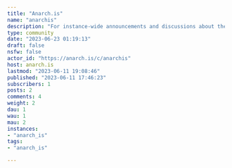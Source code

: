 ```yaml
---
title: "Anarch.is" 
name: "anarchis"
description: "For instance-wide announcements and discussions about the instance."
type: community
date: "2023-06-23 01:19:13"
draft: false
nsfw: false
actor_id: "https://anarch.is/c/anarchis"
host: anarch.is
lastmod: "2023-06-11 19:08:46"
published: "2023-06-11 17:46:23"
subscribers: 1
posts: 2
comments: 4
weight: 2
dau: 1
wau: 1
mau: 2
instances:
- "anarch_is"
tags: 
- "anarch_is"

---
```

